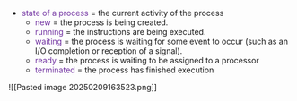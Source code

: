 
- <span style="color:rgb(112, 48, 160)">state of a process</span> = the current activity of the process
	- <span style="color:rgb(112, 48, 160)">new</span> = the process is being created.
	- <span style="color:rgb(112, 48, 160)">running</span> = the instructions are being executed.
	- <span style="color:rgb(112, 48, 160)">waiting</span> = the process is waiting for some event to occur (such as an I/O completion or reception of a signal).
	- <span style="color:rgb(112, 48, 160)">ready</span> = the process is waiting to be assigned to a processor
	- <span style="color:rgb(112, 48, 160)">terminated</span> = the process has finished execution


![[Pasted image 20250209163523.png]]

